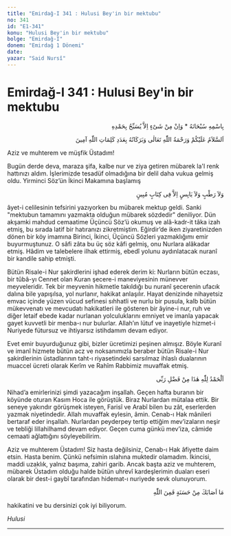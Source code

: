 ```yaml
---
title: "Emirdağ-I 341 : Hulusi Bey'in bir mektubu"
no: 341
id: "E1-341"
konu: "Hulusi Bey'in bir mektubu"
bolge: "Emirdağ-I"
donem: "Emirdağ 1 Dönemi"
date: 
yazar: "Said Nursî"
---
```


# Emirdağ-I 341 : Hulusi Bey'in bir mektubu

<p class="arabic" dir="rtl" title="Meal: “Subhân Allah’ın adıyla” * “Hiçbir şey yoktur ki O'nu hamd ile tesbih etmesin” [İsrâ 17:44]">بِاسْمِهِ سُبْحَانَهُ * وَاِنْ مِنْ شَىْءٍ اِلاَّ يُسَبِّحُ بِحَمْدِهِ</p>

<p class="arabic" dir="rtl" title="Meal: “Allah'ın kelimeleri adedince Allah Teâlâ’nın selamı, rahmeti ve bereketleri üzerinize olsun, âmin.”">اَلسَّلاَمُ عَلَيْكُمْ وَرَحْمَةُ اللّٰهِ تَعَالٰى وَبَرَكَاتُهُ بِعَدَدِ كَلِمَاتِ اللّٰهِ آمِينَ</p>

Aziz ve muhterem ve müşfik Üstadım!

Bugün derde deva, maraza şifa, kalbe nur ve ziya getiren mübarek la'l renk hattınızı aldım. İşlerimizde tesadüf olmadığına bir delil daha vukua gelmiş oldu. Yirminci Söz’ün İkinci Makamına başlamış

<p class="arabic" dir="rtl" title="Meal: “Ne yaş ne kuru birşey yoktur ki Kitab-ı Mübin’de olmasın.” [En’âm Sûresi, 6:59]">وَلاَ رَطْبٍ وَلاَ يَابِسٍ اِلاَّ فِى كِتَابٍ مُبِينٍ</p>

âyet-i celilesinin tefsirini ya­zıyorken bu mübarek mektup geldi. Sanki "mektubun tamamını yazmakta olduğun mübarek sözdedir" deniliyor. Dün akşamki mahdud cemaatime Üçüncü Söz’ü okumuş ve alâ-kadr-it tâka izah etmiş, bu sırada latif bir hatıranızı zikretmiştim. Eğirdir’de iken ziyaretinizden dönen bir köy imamına Birinci, İkinci, Üçüncü Sözleri yazmaklığımı emir buyurmuştunuz. O sâfi zâta bu üç söz kâfi gelmiş, onu Nurlara alâkadar etmiş. Hâdim ve talebelere ilhak ettirmiş, ebedî yolunu aydınlatacak nuranî bir kandile sahip etmişti.

Bütün Risale-i Nur şakirdlerini işhad ederek derim ki: Nurların bütün eczası, bir tûbâ-yı Cennet olan Kuran şecere-i maneviyesinin münevver meyveleridir. Tek bir meyvenin hikmetle takıldığı bu nuranî şecerenin ufacık dalına bile yapışılsa, yol nurlanır, hakikat anlaşılır. Hayat denizinde nihayetsiz emvac içinde yüzen vücud sefinesi sıhhatli ve nurlu bir pusula, kalb bütün mükevvenatı ve mevcudatı hakikatleri ile gösteren bir âyine-i nur, ruh ve diğer letaif ebede kadar nurlanan yolculuklarını emniyet ve imanla yapacak gayet kuvvetli bir menba-ı nur bulurlar. Allah’ın lütuf ve inayetiyle hizmet-i Nuriyede fütursuz ve ihtiyarsız istihdamım devam ediyor.

Evet emir buyurduğunuz gibi, bizler ücretimizi peşinen almışız. Böyle Kuranî ve imanî hizmete bütün acz ve noksanımızla beraber bütün Risale-i Nur şakirdlerinin üstadlarının taht-ı riyasetindeki sarsılmaz ihlaslı dualarının muaccel ücreti olarak Kerîm ve Rahîm Rabbimiz muvaffak etmiş.

<p class="arabic" dir="rtl" title="Meal: “Elhamdulillah, bu Rabbimin bir fazlıdır.”">اَلْحَمْدُ لِلّٰهِ هٰذَا مِنْ فَضْلِ رَبِّى</p>

Nihad’a emirlerinizi şimdi yazacağım inşallah. Geçen hafta buranın bir köyünde oturan Kasım Hoca ile görüştük. Biraz Nurlardan mütalaa ettik. Bir seneye yakındır görüşmek isteyen, Farisî ve Arabî bilen bu zât, eserlerden yazmak niyetindedir. Allah muvaffak eylesin, âmin. Cenab-ı Hak mânileri bertaraf eder inşallah. Nurlardan peyderpey tertip ettiğim mev’izaların neşir ve tebliği lillahilhamd devam ediyor. Geçen cuma günkü mev’iza, câmide cemaati ağlattığını söyleyebilirim.

Aziz ve muhterem Üstadım! Siz hasta değilsiniz, Cenab-ı Hak âfiyette daim etsin. Hasta benim. Çünkü nefsimin ıslahına muktedir olamadım. İkincisi, maddi uzaklık, yalnız başıma, zahiri garib. Ancak başta aziz ve muhterem, mübarek Üstadım olduğu halde bütün uhrevî kardeşlerimin duaları eseri olarak bir dest-i gaybî tarafından hidemat-ı nuriyede sevk olunuyorum.

<p class="arabic" dir="rtl" title="Meal: “Sana ne iyilik gelirse Allah'tandır.” [Nisâ Sûresi, 4:79]">مَا اَصَابَكَ مِنْ حَسَنَةٍ فَمِنَ اللّٰهِ</p>

hakikatini ve bu dersinizi çok iyi biliyorum.

*Hulusi*

***

